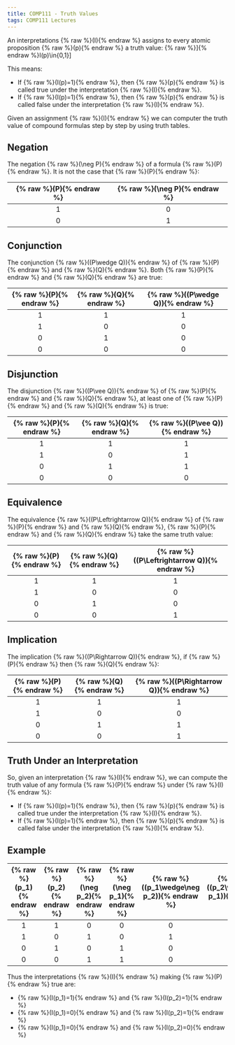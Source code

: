 ```yaml
---
title: COMP111 - Truth Values
tags: COMP111 Lectures
---
```

An interpretations {% raw %}\(I\){% endraw %} assigns to every atomic proposition {% raw %}\(p\){% endraw %} a truth value:
{% raw %}\]{% endraw %}I(p)\in\{0,1\}\]

This means:

* If {% raw %}\(I(p)=1\){% endraw %}, then {% raw %}\(p\){% endraw %} is called true under the interpretation {% raw %}\(I\){% endraw %}.
* If {% raw %}\(I(p)=1\){% endraw %}, then {% raw %}\(p\){% endraw %} is called false under the interpretation {% raw %}\(I\){% endraw %}.

Given an assignment {% raw %}\(I\){% endraw %} we can computer the truth value of compound formulas step by step by using truth tables.

## Negation
The negation {% raw %}\(\neg P\){% endraw %} of a formula {% raw %}\(P\){% endraw %}. It is not the case that {% raw %}\(P\){% endraw %}:

| {% raw %}\(P\){% endraw %} | {% raw %}\(\neg P\){% endraw %} |
| :-: | :-: |
| 1 | 0 |
| 0 | 1 |

## Conjunction
The conjunction {% raw %}\((P\wedge Q)\){% endraw %} of {% raw %}\(P\){% endraw %} and {% raw %}\(Q\){% endraw %}. Both {% raw %}\(P\){% endraw %} and {% raw %}\(Q\){% endraw %} are true:

| {% raw %}\(P\){% endraw %} | {% raw %}\(Q\){% endraw %} | {% raw %}\((P\wedge Q)\){% endraw %} |
| :-: | :-: | :-: |
| 1 | 1 | 1 |
| 1 | 0 | 0 |
| 0 | 1 | 0 | 
| 0 | 0 | 0 |

## Disjunction
The disjunction {% raw %}\((P\vee Q)\){% endraw %} of {% raw %}\(P\){% endraw %} and {% raw %}\(Q\){% endraw %}, at least one of {% raw %}\(P\){% endraw %} and {% raw %}\(Q\){% endraw %} is true:

| {% raw %}\(P\){% endraw %} | {% raw %}\(Q\){% endraw %} | {% raw %}\((P\vee Q)\){% endraw %} |
| :-: | :-: | :-: |
| 1 | 1 | 1 |
| 1 | 0 | 1 |
| 0 | 1 | 1 | 
| 0 | 0 | 0 |

## Equivalence
The equivalence {% raw %}\((P\Leftrightarrow Q)\){% endraw %} of {% raw %}\(P\){% endraw %} and {% raw %}\(Q\){% endraw %}, {% raw %}\(P\){% endraw %} and {% raw %}\(Q\){% endraw %} take the same truth value:

| {% raw %}\(P\){% endraw %} | {% raw %}\(Q\){% endraw %} | {% raw %}\((P\Leftrightarrow Q)\){% endraw %} |
| :-: | :-: | :-: |
| 1 | 1 | 1 |
| 1 | 0 | 0 |
| 0 | 1 | 0 | 
| 0 | 0 | 1 |

## Implication
The implication {% raw %}\((P\Rightarrow Q)\){% endraw %}, if {% raw %}\(P\){% endraw %} then {% raw %}\(Q\){% endraw %}:


| {% raw %}\(P\){% endraw %} | {% raw %}\(Q\){% endraw %} | {% raw %}\((P\Rightarrow Q)\){% endraw %} |
| :-: | :-: | :-: |
| 1 | 1 | 1 |
| 1 | 0 | 0 |
| 0 | 1 | 1 | 
| 0 | 0 | 1 |

## Truth Under an Interpretation
So, given an interpretation {% raw %}\(I\){% endraw %}, we can compute the truth value of any formula {% raw %}\(P\){% endraw %} under {% raw %}\(I\){% endraw %}:

* If {% raw %}\(I(p)=1\){% endraw %}, then {% raw %}\(p\){% endraw %} is called true under the interpretation {% raw %}\(I\){% endraw %}.
* If {% raw %}\(I(p)=1\){% endraw %}, then {% raw %}\(p\){% endraw %} is called false under the interpretation {% raw %}\(I\){% endraw %}.

## Example

| {% raw %}\(p_1\){% endraw %} | {% raw %}\(p_2\){% endraw %} | {% raw %}\(\neg p_2\){% endraw %} | {% raw %}\(\neg p_1\){% endraw %} | {% raw %}\((p_1\wedge\neg p_2)\){% endraw %} | {% raw %}\((p_2\wedge\neg p_1)\){% endraw %}| {% raw %}\(P\){% endraw %} |
| :-: | :-: | :-: | :-: | :-: | :-: | :-: |
| 1 | 1 | 0 | 0 | 0 | 0 | 1 |
| 1 | 0 | 1 | 0 | 1 | 0 | 0 |
| 0 | 1 | 0 | 1 | 0 | 1 | 1 |
| 0 | 0 | 1 | 1 | 0 | 0 | 1 |

Thus the interpretations {% raw %}\(I\){% endraw %} making {% raw %}\(P\){% endraw %} true are:

* {% raw %}\(I(p_1)=1\){% endraw %} and {% raw %}\(I(p_2)=1\){% endraw %}
* {% raw %}\(I(p_1)=0\){% endraw %} and {% raw %}\(I(p_2)=1\){% endraw %}
* {% raw %}\(I(p_1)=0\){% endraw %} and {% raw %}\(I(p_2)=0\){% endraw %}
